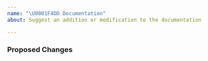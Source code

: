 ```yaml
---
name: "\U0001F4DD Documentation"
about: Suggest an addition or modification to the documentation

---
```


<!-- Describe the proposed change(s). -->
### Proposed Changes
